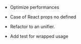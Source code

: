 * Optimize performances

* Case of React props no defined

* Refactor to an unifier.
* Add test for wrapped usage 